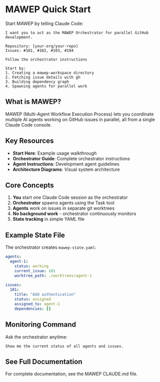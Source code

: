 # MAWEP Quick Start

Start MAWEP by telling Claude Code:

```
I want you to act as the MAWEP Orchestrator for parallel GitHub development.

Repository: [your-org/your-repo]
Issues: #101, #102, #103, #104

Follow the orchestrator instructions

Start by:
1. Creating a mawep-workspace directory
2. Fetching issue details with gh
3. Building dependency graph
4. Spawning agents for parallel work
```

## What is MAWEP?

MAWEP (Multi-Agent Workflow Execution Process) lets you coordinate multiple AI agents working on GitHub issues in parallel, all from a single Claude Code console.

## Key Resources

- **Start Here**: Example usage walkthrough
- **Orchestrator Guide**: Complete orchestrator instructions
- **Agent Instructions**: Development agent guidelines
- **Architecture Diagrams**: Visual system architecture

## Core Concepts

1. **You** start one Claude Code session as the orchestrator
2. **Orchestrator** spawns agents using the Task tool
3. **Agents** work on issues in separate git worktrees
4. **No background work** - orchestrator continuously monitors
5. **State tracking** in simple YAML file

## Example State File

The orchestrator creates `mawep-state.yaml`:

```yaml
agents:
  agent-1:
    status: working
    current_issue: 101
    worktree_path: ./worktrees/agent-1
    
issues:
  101:
    title: "Add authentication"
    status: assigned
    assigned_to: agent-1
    dependencies: []
```

## Monitoring Command

Ask the orchestrator anytime:
```
Show me the current status of all agents and issues.
```

## See Full Documentation

For complete documentation, see the MAWEP CLAUDE.md file.